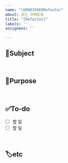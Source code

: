 ```yaml
---
name: "\U0001F6E0Refactor"
about: 코드 리팩토링
title: "[Refactor]"
labels: ''
assignees: ''

---
```


## 📢Subject
<!-- 주제를 작성해주세요 (ex. 게시판, 멤버, 계획 등) -->

<br/>

## 📌Purpose
<!-- 구현할 기능에 대해 간단히 설명해주세요 -->

<br/>

## ✅To-do
<!-- 할 일에 대해 체크 박스로 나열해주세요 -->
- [ ] 할 일
- [ ] 할 일

<br/>

## 🏷etc
<!-- 기타 사항이 있으면 작성해주세요 -->
